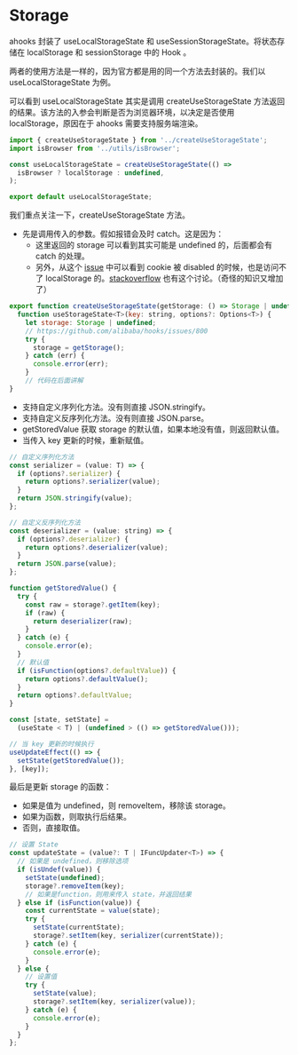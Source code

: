 # Storage

ahooks 封装了 useLocalStorageState 和 useSessionStorageState。将状态存储在 localStorage 和 sessionStorage 中的 Hook 。

两者的使用方法是一样的，因为官方都是用的同一个方法去封装的。我们以 useLocalStorageState 为例。

可以看到 useLocalStorageState 其实是调用 createUseStorageState 方法返回的结果。该方法的入参会判断是否为浏览器环境，以决定是否使用 localStorage，原因在于 ahooks 需要支持服务端渲染。

```js
import { createUseStorageState } from '../createUseStorageState';
import isBrowser from '../utils/isBrowser';

const useLocalStorageState = createUseStorageState(() =>
  isBrowser ? localStorage : undefined,
);

export default useLocalStorageState;
```

我们重点关注一下，createUseStorageState 方法。

- 先是调用传入的参数。假如报错会及时 catch。这是因为：
  - 这里返回的 storage 可以看到其实可能是 undefined 的，后面都会有 catch 的处理。
  - 另外，从这个 [issue](https://github.com/alibaba/hooks/issues/800 'issue') 中可以看到 cookie 被 disabled 的时候，也是访问不了 localStorage 的。[stackoverflow](https://stackoverflow.com/questions/26550770/can-session-storage-local-storage-be-disabled-and-cookies-enabled 'stackoverflow') 也有这个讨论。（奇怪的知识又增加了）

```js
export function createUseStorageState(getStorage: () => Storage | undefined) {
  function useStorageState<T>(key: string, options?: Options<T>) {
    let storage: Storage | undefined;
    // https://github.com/alibaba/hooks/issues/800
    try {
      storage = getStorage();
    } catch (err) {
      console.error(err);
    }
    // 代码在后面讲解
}
```

- 支持自定义序列化方法。没有则直接 JSON.stringify。
- 支持自定义反序列化方法。没有则直接 JSON.parse。
- getStoredValue 获取 storage 的默认值，如果本地没有值，则返回默认值。
- 当传入 key 更新的时候，重新赋值。

```js
// 自定义序列化方法
const serializer = (value: T) => {
  if (options?.serializer) {
    return options?.serializer(value);
  }
  return JSON.stringify(value);
};

// 自定义反序列化方法
const deserializer = (value: string) => {
  if (options?.deserializer) {
    return options?.deserializer(value);
  }
  return JSON.parse(value);
};

function getStoredValue() {
  try {
    const raw = storage?.getItem(key);
    if (raw) {
      return deserializer(raw);
    }
  } catch (e) {
    console.error(e);
  }
  // 默认值
  if (isFunction(options?.defaultValue)) {
    return options?.defaultValue();
  }
  return options?.defaultValue;
}

const [state, setState] =
  (useState < T) | (undefined > (() => getStoredValue()));

// 当 key 更新的时候执行
useUpdateEffect(() => {
  setState(getStoredValue());
}, [key]);
```

最后是更新 storage 的函数：

- 如果是值为 undefined，则 removeItem，移除该 storage。
- 如果为函数，则取执行后结果。
- 否则，直接取值。

```js
// 设置 State
const updateState = (value?: T | IFuncUpdater<T>) => {
  // 如果是 undefined，则移除选项
  if (isUndef(value)) {
    setState(undefined);
    storage?.removeItem(key);
    // 如果是function，则用来传入 state，并返回结果
  } else if (isFunction(value)) {
    const currentState = value(state);
    try {
      setState(currentState);
      storage?.setItem(key, serializer(currentState));
    } catch (e) {
      console.error(e);
    }
  } else {
    // 设置值
    try {
      setState(value);
      storage?.setItem(key, serializer(value));
    } catch (e) {
      console.error(e);
    }
  }
};
```
